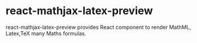 # react-mathjax-latex-preview
react-mathjax-latex-preview provides React component to render MathML, Latex,TeX many Maths formulas.
